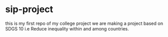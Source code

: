 # sip-project
this is my first repo of my college project
we are making a project based on SDGS 10 i.e Reduce inequality within and among countries.
